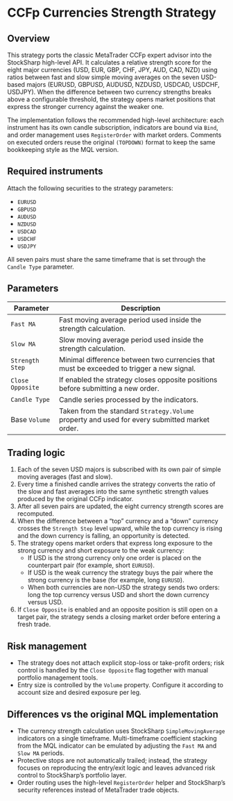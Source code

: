 # CCFp Currencies Strength Strategy

## Overview
This strategy ports the classic MetaTrader CCFp expert advisor into the StockSharp high-level API. It calculates a relative strength score for the eight major currencies (USD, EUR, GBP, CHF, JPY, AUD, CAD, NZD) using ratios between fast and slow simple moving averages on the seven USD-based majors (EURUSD, GBPUSD, AUDUSD, NZDUSD, USDCAD, USDCHF, USDJPY). When the difference between two currency strengths breaks above a configurable threshold, the strategy opens market positions that express the stronger currency against the weaker one.

The implementation follows the recommended high-level architecture: each instrument has its own candle subscription, indicators are bound via `Bind`, and order management uses `RegisterOrder` with market orders. Comments on executed orders reuse the original `(TOPDOWN)` format to keep the same bookkeeping style as the MQL version.

## Required instruments
Attach the following securities to the strategy parameters:

- `EURUSD`
- `GBPUSD`
- `AUDUSD`
- `NZDUSD`
- `USDCAD`
- `USDCHF`
- `USDJPY`

All seven pairs must share the same timeframe that is set through the `Candle Type` parameter.

## Parameters
| Parameter | Description |
| --- | --- |
| `Fast MA` | Fast moving average period used inside the strength calculation. |
| `Slow MA` | Slow moving average period used inside the strength calculation. |
| `Strength Step` | Minimal difference between two currencies that must be exceeded to trigger a new signal. |
| `Close Opposite` | If enabled the strategy closes opposite positions before submitting a new order. |
| `Candle Type` | Candle series processed by the indicators. |
| Base `Volume` | Taken from the standard `Strategy.Volume` property and used for every submitted market order. |

## Trading logic
1. Each of the seven USD majors is subscribed with its own pair of simple moving averages (fast and slow).
2. Every time a finished candle arrives the strategy converts the ratio of the slow and fast averages into the same synthetic strength values produced by the original CCFp indicator.
3. After all seven pairs are updated, the eight currency strength scores are recomputed.
4. When the difference between a “top” currency and a “down” currency crosses the `Strength Step` level upward, while the top currency is rising and the down currency is falling, an opportunity is detected.
5. The strategy opens market orders that express long exposure to the strong currency and short exposure to the weak currency:
   - If USD is the strong currency only one order is placed on the counterpart pair (for example, short `EURUSD`).
   - If USD is the weak currency the strategy buys the pair where the strong currency is the base (for example, long `EURUSD`).
   - When both currencies are non-USD the strategy sends two orders: long the top currency versus USD and short the down currency versus USD.
6. If `Close Opposite` is enabled and an opposite position is still open on a target pair, the strategy sends a closing market order before entering a fresh trade.

## Risk management
- The strategy does not attach explicit stop-loss or take-profit orders; risk control is handled by the `Close Opposite` flag together with manual portfolio management tools.
- Entry size is controlled by the `Volume` property. Configure it according to account size and desired exposure per leg.

## Differences vs the original MQL implementation
- The currency strength calculation uses StockSharp `SimpleMovingAverage` indicators on a single timeframe. Multi-timeframe coefficient stacking from the MQL indicator can be emulated by adjusting the `Fast MA` and `Slow MA` periods.
- Protective stops are not automatically trailed; instead, the strategy focuses on reproducing the entry/exit logic and leaves advanced risk control to StockSharp’s portfolio layer.
- Order routing uses the high-level `RegisterOrder` helper and StockSharp’s security references instead of MetaTrader trade objects.
